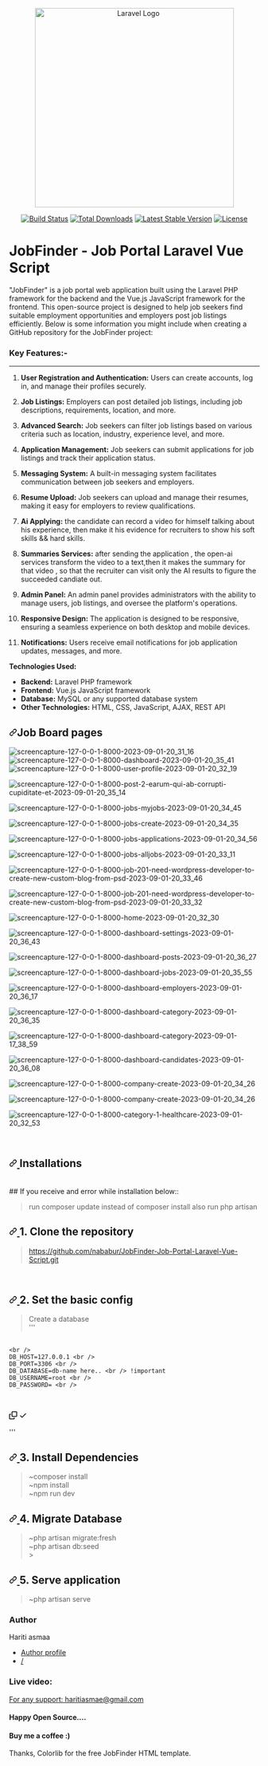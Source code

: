 <p align="center"><a href="https://laravel.com" target="_blank"><img src="https://raw.githubusercontent.com/laravel/art/master/logo-lockup/5%20SVG/2%20CMYK/1%20Full%20Color/laravel-logolockup-cmyk-red.svg" width="400" alt="Laravel Logo"></a></p>

<p align="center">
<a href="https://github.com/laravel/framework/actions"><img src="https://github.com/laravel/framework/workflows/tests/badge.svg" alt="Build Status"></a>
<a href="https://packagist.org/packages/laravel/framework"><img src="https://img.shields.io/packagist/dt/laravel/framework" alt="Total Downloads"></a>
<a href="https://packagist.org/packages/laravel/framework"><img src="https://img.shields.io/packagist/v/laravel/framework" alt="Latest Stable Version"></a>
<a href="https://packagist.org/packages/laravel/framework"><img src="https://img.shields.io/packagist/l/laravel/framework" alt="License"></a>
</p>

# JobFinder - Job Portal Laravel Vue Script
<p>"JobFinder" is a job portal web application built using the Laravel PHP framework for the backend and the Vue.js JavaScript framework for the frontend. This open-source project is designed to help job seekers find suitable employment opportunities and employers post job listings efficiently. Below is some information you might include when creating a GitHub repository for the JobFinder project:</p>


<div class="script-details">
  <h3>Key Features:-</h3>
  <hr>
  
<ol><li><p><strong>User Registration and Authentication:</strong> Users can create accounts, log in, and manage their profiles securely.</p></li><li><p><strong>Job Listings:</strong> Employers can post detailed job listings, including job descriptions, requirements, location, and more.</p></li><li><p><strong>Advanced Search:</strong> Job seekers can filter job listings based on various criteria such as location, industry, experience level, and more.</p></li><li><p><strong>Application Management:</strong> Job seekers can submit applications for job listings and track their application status.</p></li>
<li><p><strong>Messaging System:</strong> A built-in messaging system facilitates communication between job seekers and employers.</p></li>

<li><p><strong>Resume Upload:</strong> Job seekers can upload and manage their resumes, making it easy for employers to review qualifications.</p></li>

<li><p><strong>Ai Applying:</strong> the candidate can record a video for himself talking about his experience, then make it his evidence for recruiters to show his soft skills && hard skills.</p></li>
<li><p><strong>Summaries Services:</strong> after sending the application , the open-ai services transform the video to a text,then it makes the summary for that video , so that the recruiter can visit only the AI results to figure the succeeded candiate out.</p></li>

<li><p><strong>Admin Panel:</strong> An admin panel provides administrators with the ability to manage users, job listings, and oversee the platform's operations.</p></li><li><p><strong>Responsive Design:</strong> The application is designed to be responsive, ensuring a seamless experience on both desktop and mobile devices.</p></li><li><p><strong>Notifications:</strong> Users receive email notifications for job application updates, messages, and more.</p></li></ol>
<p><strong>Technologies Used:</strong></p>
<ul><li><strong>Backend:</strong> Laravel PHP framework</li><li><strong>Frontend:</strong> Vue.js JavaScript framework</li><li><strong>Database:</strong> MySQL or any supported database system</li><li><strong>Other Technologies:</strong> HTML, CSS, JavaScript, AJAX, REST API</li></ul>



</div>



<h2 tabindex="-1" dir="auto"><a id="user-content-adminpanel-screenshot" class="anchor" aria-hidden="true" tabindex="-1" href="#adminpanel-screenshot"><svg class="octicon octicon-link" viewBox="0 0 16 16" version="1.1" width="16" height="16" aria-hidden="true"><path d="m7.775 3.275 1.25-1.25a3.5 3.5 0 1 1 4.95 4.95l-2.5 2.5a3.5 3.5 0 0 1-4.95 0 .751.751 0 0 1 .018-1.042.751.751 0 0 1 1.042-.018 1.998 1.998 0 0 0 2.83 0l2.5-2.5a2.002 2.002 0 0 0-2.83-2.83l-1.25 1.25a.751.751 0 0 1-1.042-.018.751.751 0 0 1-.018-1.042Zm-4.69 9.64a1.998 1.998 0 0 0 2.83 0l1.25-1.25a.751.751 0 0 1 1.042.018.751.751 0 0 1 .018 1.042l-1.25 1.25a3.5 3.5 0 1 1-4.95-4.95l2.5-2.5a3.5 3.5 0 0 1 4.95 0 .751.751 0 0 1-.018 1.042.751.751 0 0 1-1.042.018 1.998 1.998 0 0 0-2.83 0l-2.5 2.5a1.998 1.998 0 0 0 0 2.83Z"></path></svg></a>Job Board pages </h2>

![screencapture-127-0-0-1-8000-2023-09-01-20_31_16](public/assets/1.png)
![screencapture-127-0-0-1-8000-dashboard-2023-09-01-20_35_41](https://github.com/nababur/JobFinder-Job-Portal-Laravel-Vue-Script/assets/8381528/bcbfb6ab-074f-4ccb-8203-93da018b7dca)
![screencapture-127-0-0-1-8000-user-profile-2023-09-01-20_32_19](https://github.com/nababur/JobFinder-Job-Portal-Laravel-Vue-Script/assets/8381528/056caee2-d903-4b2c-a5bf-60a3d2db8eb6)

![screencapture-127-0-0-1-8000-post-2-earum-qui-ab-corrupti-cupiditate-et-2023-09-01-20_35_14](https://github.com/nababur/JobFinder-Job-Portal-Laravel-Vue-Script/assets/8381528/3fe74603-c262-4fd1-916f-e264308a512b)

![screencapture-127-0-0-1-8000-jobs-myjobs-2023-09-01-20_34_45](https://github.com/nababur/JobFinder-Job-Portal-Laravel-Vue-Script/assets/8381528/75324721-787c-4154-953d-f5b34e6c6d0a)

![screencapture-127-0-0-1-8000-jobs-create-2023-09-01-20_34_35](https://github.com/nababur/JobFinder-Job-Portal-Laravel-Vue-Script/assets/8381528/31a42ab3-0977-4941-84e2-c2abbe6e8765)

![screencapture-127-0-0-1-8000-jobs-applications-2023-09-01-20_34_56](https://github.com/nababur/JobFinder-Job-Portal-Laravel-Vue-Script/assets/8381528/228a6976-ccd9-47b7-9282-1b6b3f65131a)

![screencapture-127-0-0-1-8000-jobs-alljobs-2023-09-01-20_33_11](https://github.com/nababur/JobFinder-Job-Portal-Laravel-Vue-Script/assets/8381528/41dd0b97-8cc2-4f84-ae62-ac783be716bb)

![screencapture-127-0-0-1-8000-job-201-need-wordpress-developer-to-create-new-custom-blog-from-psd-2023-09-01-20_33_46](https://github.com/nababur/JobFinder-Job-Portal-Laravel-Vue-Script/assets/8381528/cb24db37-c77b-4ae0-9d29-c719dbeee053)

![screencapture-127-0-0-1-8000-job-201-need-wordpress-developer-to-create-new-custom-blog-from-psd-2023-09-01-20_33_32](https://github.com/nababur/JobFinder-Job-Portal-Laravel-Vue-Script/assets/8381528/a0e89709-7dcf-4d87-9dab-fd14162795e5)

![screencapture-127-0-0-1-8000-home-2023-09-01-20_32_30](https://github.com/nababur/JobFinder-Job-Portal-Laravel-Vue-Script/assets/8381528/e59c3c0b-25a6-4741-b625-e33363e4a9d2)

![screencapture-127-0-0-1-8000-dashboard-settings-2023-09-01-20_36_43](https://github.com/nababur/JobFinder-Job-Portal-Laravel-Vue-Script/assets/8381528/663b1710-1f9a-49e7-bcb5-c5b4d9054f44)

![screencapture-127-0-0-1-8000-dashboard-posts-2023-09-01-20_36_27](https://github.com/nababur/JobFinder-Job-Portal-Laravel-Vue-Script/assets/8381528/830785e0-63fd-4b03-acc7-e6ac36643123)

![screencapture-127-0-0-1-8000-dashboard-jobs-2023-09-01-20_35_55](https://github.com/nababur/JobFinder-Job-Portal-Laravel-Vue-Script/assets/8381528/845570a6-beac-4ff8-bda6-57f0840efb04)

![screencapture-127-0-0-1-8000-dashboard-employers-2023-09-01-20_36_17](https://github.com/nababur/JobFinder-Job-Portal-Laravel-Vue-Script/assets/8381528/00e94d87-f319-431f-9212-c7beaf26474b)

![screencapture-127-0-0-1-8000-dashboard-category-2023-09-01-20_36_35](https://github.com/nababur/JobFinder-Job-Portal-Laravel-Vue-Script/assets/8381528/58b17718-212d-465b-af64-f1c31275291d)

![screencapture-127-0-0-1-8000-dashboard-category-2023-09-01-17_38_59](https://github.com/nababur/JobFinder-Job-Portal-Laravel-Vue-Script/assets/8381528/8ffa915d-bc16-4667-ac66-0097f7184485)

![screencapture-127-0-0-1-8000-dashboard-candidates-2023-09-01-20_36_08](https://github.com/nababur/JobFinder-Job-Portal-Laravel-Vue-Script/assets/8381528/fe0aed72-058c-4877-9f57-cf23cd3e1eb8)

![screencapture-127-0-0-1-8000-company-create-2023-09-01-20_34_26](https://github.com/nababur/JobFinder-Job-Portal-Laravel-Vue-Script/assets/8381528/1d1e38fb-7d4d-492e-9593-834383781168)

![screencapture-127-0-0-1-8000-company-create-2023-09-01-20_34_26](https://github.com/nababur/JobFinder-Job-Portal-Laravel-Vue-Script/assets/8381528/334b0d55-3a8d-48f4-aa6b-b4674e76c4d4)

![screencapture-127-0-0-1-8000-category-1-healthcare-2023-09-01-20_32_53](https://github.com/nababur/JobFinder-Job-Portal-Laravel-Vue-Script/assets/8381528/2231688a-89b7-41a4-9c1d-5900526a582a)








<div class='install-script'>
<br>

  <h2 tabindex="-1" dir="auto">
    <a id="user-content-installations" class="anchor" aria-hidden="true" tabindex="-1" href="#installations">
      <svg class="octicon octicon-link" viewBox="0 0 16 16" version="1.1" width="16" height="16" aria-hidden="true">
        <path d="m7.775 3.275 1.25-1.25a3.5 3.5 0 1 1 4.95 4.95l-2.5 2.5a3.5 3.5 0 0 1-4.95 0 .751.751 0 0 1 .018-1.042.751.751 0 0 1 1.042-.018 1.998 1.998 0 0 0 2.83 0l2.5-2.5a2.002 2.002 0 0 0-2.83-2.83l-1.25 1.25a.751.751 0 0 1-1.042-.018.751.751 0 0 1-.018-1.042Zm-4.69 9.64a1.998 1.998 0 0 0 2.83 0l1.25-1.25a.751.751 0 0 1 1.042.018.751.751 0 0 1 .018 1.042l-1.25 1.25a3.5 3.5 0 1 1-4.95-4.95l2.5-2.5a3.5 3.5 0 0 1 4.95 0 .751.751 0 0 1-.018 1.042.751.751 0 0 1-1.042.018 1.998 1.998 0 0 0-2.83 0l-2.5 2.5a1.998 1.998 0 0 0 0 2.83Z"></path>
      </svg>
    </a>Installations
  </h2>
  <br> ## If you receive and error while installation below:: <blockquote>
    <p dir="auto">run composer update instead of composer install also run php artisan </p>
  </blockquote>
  <h2 tabindex="-1" dir="auto">
    <a id="user-content-1-clone-the-repository" class="anchor" aria-hidden="true" tabindex="-1" href="#1-clone-the-repository">
      <svg class="octicon octicon-link" viewBox="0 0 16 16" version="1.1" width="16" height="16" aria-hidden="true">
        <path d="m7.775 3.275 1.25-1.25a3.5 3.5 0 1 1 4.95 4.95l-2.5 2.5a3.5 3.5 0 0 1-4.95 0 .751.751 0 0 1 .018-1.042.751.751 0 0 1 1.042-.018 1.998 1.998 0 0 0 2.83 0l2.5-2.5a2.002 2.002 0 0 0-2.83-2.83l-1.25 1.25a.751.751 0 0 1-1.042-.018.751.751 0 0 1-.018-1.042Zm-4.69 9.64a1.998 1.998 0 0 0 2.83 0l1.25-1.25a.751.751 0 0 1 1.042.018.751.751 0 0 1 .018 1.042l-1.25 1.25a3.5 3.5 0 1 1-4.95-4.95l2.5-2.5a3.5 3.5 0 0 1 4.95 0 .751.751 0 0 1-.018 1.042.751.751 0 0 1-1.042.018 1.998 1.998 0 0 0-2.83 0l-2.5 2.5a1.998 1.998 0 0 0 0 2.83Z"></path>
      </svg>
    </a>1. Clone the repository
  </h2>
  <blockquote>
    <p dir="auto">
      <a href="https://github.com/nababur/JobFinder-Job-Portal-Laravel-Vue-Script.git">https://github.com/nababur/JobFinder-Job-Portal-Laravel-Vue-Script.git</a>
    </p>
  </blockquote>
  <br>
  <h2 tabindex="-1" dir="auto">
    <a id="user-content-2-set-the-basic-config" class="anchor" aria-hidden="true" tabindex="-1" href="#2-set-the-basic-config">
      <svg class="octicon octicon-link" viewBox="0 0 16 16" version="1.1" width="16" height="16" aria-hidden="true">
        <path d="m7.775 3.275 1.25-1.25a3.5 3.5 0 1 1 4.95 4.95l-2.5 2.5a3.5 3.5 0 0 1-4.95 0 .751.751 0 0 1 .018-1.042.751.751 0 0 1 1.042-.018 1.998 1.998 0 0 0 2.83 0l2.5-2.5a2.002 2.002 0 0 0-2.83-2.83l-1.25 1.25a.751.751 0 0 1-1.042-.018.751.751 0 0 1-.018-1.042Zm-4.69 9.64a1.998 1.998 0 0 0 2.83 0l1.25-1.25a.751.751 0 0 1 1.042.018.751.751 0 0 1 .018 1.042l-1.25 1.25a3.5 3.5 0 1 1-4.95-4.95l2.5-2.5a3.5 3.5 0 0 1 4.95 0 .751.751 0 0 1-.018 1.042.751.751 0 0 1-1.042.018 1.998 1.998 0 0 0-2.83 0l-2.5 2.5a1.998 1.998 0 0 0 0 2.83Z"></path>
      </svg>
    </a>2. Set the basic config
  </h2>
  <blockquote>
    <p dir="auto">Create a database <br> ''' <br>
    </p>
  </blockquote>
  <div class="snippet-clipboard-content notranslate position-relative overflow-auto">
    <pre class="notranslate">
																								<code>DB_CONNECTION=mysql &lt;br /&gt;
DB_HOST=127.0.0.1 &lt;br /&gt;
DB_PORT=3306 &lt;br /&gt;
DB_DATABASE=db-name here.. &lt;br /&gt; !important
DB_USERNAME=root &lt;br /&gt;
DB_PASSWORD= &lt;br /&gt;
</code>
																							</pre>
    <div class="zeroclipboard-container position-absolute right-0 top-0">
      <clipboard-copy aria-label="Copy" class="ClipboardButton btn js-clipboard-copy m-2 p-0 tooltipped-no-delay" data-copy-feedback="Copied!" data-tooltip-direction="w" value="DB_CONNECTION=mysql 
																									<br />
DB_HOST=127.0.0.1 
																									<br />
DB_PORT=3306 
																									<br />
DB_DATABASE=larajob 
																									<br /> !important
DB_USERNAME=root 
																									<br />
DB_PASSWORD= 
																									<br />" tabindex="0" role="button">
        <svg aria-hidden="true" height="16" viewBox="0 0 16 16" version="1.1" width="16" data-view-component="true" class="octicon octicon-copy js-clipboard-copy-icon m-2">
          <path d="M0 6.75C0 5.784.784 5 1.75 5h1.5a.75.75 0 0 1 0 1.5h-1.5a.25.25 0 0 0-.25.25v7.5c0 .138.112.25.25.25h7.5a.25.25 0 0 0 .25-.25v-1.5a.75.75 0 0 1 1.5 0v1.5A1.75 1.75 0 0 1 9.25 16h-7.5A1.75 1.75 0 0 1 0 14.25Z"></path>
          <path d="M5 1.75C5 .784 5.784 0 6.75 0h7.5C15.216 0 16 .784 16 1.75v7.5A1.75 1.75 0 0 1 14.25 11h-7.5A1.75 1.75 0 0 1 5 9.25Zm1.75-.25a.25.25 0 0 0-.25.25v7.5c0 .138.112.25.25.25h7.5a.25.25 0 0 0 .25-.25v-7.5a.25.25 0 0 0-.25-.25Z"></path>
        </svg>
        <svg aria-hidden="true" height="16" viewBox="0 0 16 16" version="1.1" width="16" data-view-component="true" class="octicon octicon-check js-clipboard-check-icon color-fg-success d-none m-2">
          <path d="M13.78 4.22a.75.75 0 0 1 0 1.06l-7.25 7.25a.75.75 0 0 1-1.06 0L2.22 9.28a.751.751 0 0 1 .018-1.042.751.751 0 0 1 1.042-.018L6 10.94l6.72-6.72a.75.75 0 0 1 1.06 0Z"></path>
        </svg>
      </clipboard-copy>
    </div>
  </div>
  <p dir="auto">''' <br>
  </p>
  <h2 tabindex="-1" dir="auto">
    <a id="user-content-3-install-dependencies" class="anchor" aria-hidden="true" tabindex="-1" href="#3-install-dependencies">
      <svg class="octicon octicon-link" viewBox="0 0 16 16" version="1.1" width="16" height="16" aria-hidden="true">
        <path d="m7.775 3.275 1.25-1.25a3.5 3.5 0 1 1 4.95 4.95l-2.5 2.5a3.5 3.5 0 0 1-4.95 0 .751.751 0 0 1 .018-1.042.751.751 0 0 1 1.042-.018 1.998 1.998 0 0 0 2.83 0l2.5-2.5a2.002 2.002 0 0 0-2.83-2.83l-1.25 1.25a.751.751 0 0 1-1.042-.018.751.751 0 0 1-.018-1.042Zm-4.69 9.64a1.998 1.998 0 0 0 2.83 0l1.25-1.25a.751.751 0 0 1 1.042.018.751.751 0 0 1 .018 1.042l-1.25 1.25a3.5 3.5 0 1 1-4.95-4.95l2.5-2.5a3.5 3.5 0 0 1 4.95 0 .751.751 0 0 1-.018 1.042.751.751 0 0 1-1.042.018 1.998 1.998 0 0 0-2.83 0l-2.5 2.5a1.998 1.998 0 0 0 0 2.83Z"></path>
      </svg>
    </a>3. Install Dependencies
  </h2>
  <blockquote>
    <p dir="auto">~composer install <br> ~npm install <br> ~npm run dev <br>
    </p>
  </blockquote>
  <h2 tabindex="-1" dir="auto">
    <a id="user-content-4-migrate-database" class="anchor" aria-hidden="true" tabindex="-1" href="#4-migrate-database">
      <svg class="octicon octicon-link" viewBox="0 0 16 16" version="1.1" width="16" height="16" aria-hidden="true">
        <path d="m7.775 3.275 1.25-1.25a3.5 3.5 0 1 1 4.95 4.95l-2.5 2.5a3.5 3.5 0 0 1-4.95 0 .751.751 0 0 1 .018-1.042.751.751 0 0 1 1.042-.018 1.998 1.998 0 0 0 2.83 0l2.5-2.5a2.002 2.002 0 0 0-2.83-2.83l-1.25 1.25a.751.751 0 0 1-1.042-.018.751.751 0 0 1-.018-1.042Zm-4.69 9.64a1.998 1.998 0 0 0 2.83 0l1.25-1.25a.751.751 0 0 1 1.042.018.751.751 0 0 1 .018 1.042l-1.25 1.25a3.5 3.5 0 1 1-4.95-4.95l2.5-2.5a3.5 3.5 0 0 1 4.95 0 .751.751 0 0 1-.018 1.042.751.751 0 0 1-1.042.018 1.998 1.998 0 0 0-2.83 0l-2.5 2.5a1.998 1.998 0 0 0 0 2.83Z"></path>
      </svg>
    </a>4. Migrate Database
  </h2>
  <blockquote>
    <p dir="auto">~php artisan migrate:fresh <br> ~php artisan db:seed <br> &gt; <br>
    </p>
  </blockquote>
  <h2 tabindex="-1" dir="auto">
    <a id="user-content-5-serve-application" class="anchor" aria-hidden="true" tabindex="-1" href="#5-serve-application">
      <svg class="octicon octicon-link" viewBox="0 0 16 16" version="1.1" width="16" height="16" aria-hidden="true">
        <path d="m7.775 3.275 1.25-1.25a3.5 3.5 0 1 1 4.95 4.95l-2.5 2.5a3.5 3.5 0 0 1-4.95 0 .751.751 0 0 1 .018-1.042.751.751 0 0 1 1.042-.018 1.998 1.998 0 0 0 2.83 0l2.5-2.5a2.002 2.002 0 0 0-2.83-2.83l-1.25 1.25a.751.751 0 0 1-1.042-.018.751.751 0 0 1-.018-1.042Zm-4.69 9.64a1.998 1.998 0 0 0 2.83 0l1.25-1.25a.751.751 0 0 1 1.042.018.751.751 0 0 1 .018 1.042l-1.25 1.25a3.5 3.5 0 1 1-4.95-4.95l2.5-2.5a3.5 3.5 0 0 1 4.95 0 .751.751 0 0 1-.018 1.042.751.751 0 0 1-1.042.018 1.998 1.998 0 0 0-2.83 0l-2.5 2.5a1.998 1.998 0 0 0 0 2.83Z"></path>
      </svg>
    </a>5. Serve application
  </h2>
  <blockquote>
    <p dir="auto">~php artisan serve <br>
    </p>
  </blockquote>



<h3>Author</h3>
<span>Hariti asmaa</span>
<ul>
  <li><a href='https://github.com/nababur'>Author profile</a></li>
   <li><a href='https://nababur.info/'>/</a></li>
</ul>

<h3>Live video: </h3>
<a href="mailto:haritiasmae@gmail.com">For any support: haritiasmae@gmail.com</a>

<h4>Happy Open Source....</h4>

<h4>Buy me a coffee :) </h4>
<p dir="auto">
  <a href="" rel="nofollow">
   
  </a>
</p>

</div>


Thanks, Colorlib for the free JobFinder HTML template.
